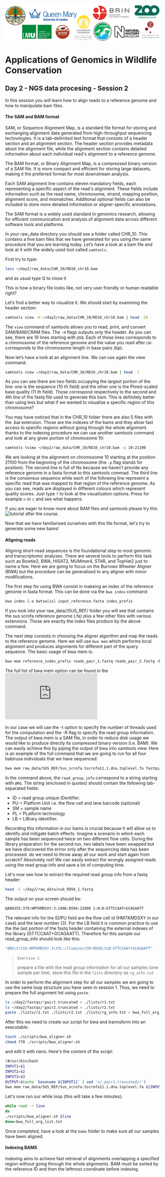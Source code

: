![Workshop-logo](../IM/LOGO_new.png)
# Applications of Genomics in Wildlife Conservation

## Day 2 - NGS data procesing - Session 2
In this session you will learn how to align reads to a reference genome and how to manipulate bam files.

#### The SAM and BAM format
SAM, or Sequence Alignment Map, is a standard file format for storing and exchanging alignment data generated from high-throughput sequencing technologies. It is a tab-delimited text format that consists of a header section and an alignment section. The header section provides metadata about the alignment file, while the alignment section contains detailed information about each individual read's alignment to a reference genome.

The BAM format, or Binary Alignment Map, is a compressed binary version of a SAM file. It is more compact and efficient for storing large datasets, making it the preferred format for most downstream analysis.

Each SAM alignment line contains eleven mandatory fields, each representing a specific aspect of the read's alignment. These fields include information such as the read name, chromosome, strand, mapping position, alignment score, and mismatches. Additional optional fields can also be included to store more detailed information or aligner-specific annotations.

The SAM format is a widely used standard in genomics research, allowing for efficient communication and analysis of alignment data across different software tools and platforms.

In your raw_data directory you should see a folder called CHR_10. 
This contains a five bam files that we have generated for you using the same procedure that you are learning today. 
Let’s have a look at a bam file and look at it with the widely used tool called `samtools`.

First try to type:
```sh
less ~/day2/raw_data/CHR_10/RD10_chr10.bam
```
and as usual type Q to close it

This is how a binary file looks like, not very user friendly or human readable right?

Let’s find a better way to visualize it. We should start by examining the header section:

```sh
samtools view -H ~/day2/raw_data/CHR_10/RD10_chr10.bam | head -20
```
The `view` command of samtools allows you to read, print, and convert SAM/BAM/CRAM files. The `-H` flags outputs only the header.
As you can see, there are 19 lines starting with `@SQ`. Each of these lines corresponds to a chromosome of the reference genome and the value you read after `LN:` corresponds to the chromosome length in base pairs (bp).  

Now let’s have a look at an alignment line. We can use again the view command:
```sh
samtools view ~/day2/raw_data/CHR_10/RD10_chr10.bam | head -1
```
As you can see there are two fields occupying the largest portion of the line: one is the sequence (10 th field) and the other one is the Phred-scaled base quality (11 th field).
Those correspond respectively to the second and 4th line of the fastq file used to generate this bam. This is definitely better than using less but what if we wanted to visualize a specific region of this chromosome?

You may have noticed that in the CHR_10 folder there are also 5 files with the .bai extension. 
Those are the indexes of the bams and they allow fast access to specific regions without going through the whole alignment.
thanks to the indexing procedure we can use another samtools command and look at any given portion of chromosome 10:
```sh
samtools tview ~/day2/raw_data/CHR_10/RD10_chr10.bam -p 10:21100
```

We are looking at the alignment on chromosome 10 starting at the position 21100 from
the beginning of the chromosome (the `-p` flag stands for position). The second line is full
of Ns because we haven’t provide any reference genome in a fasta format to this samtools commad. 
The third line is the consensus sequence while each of the following line represent a specific read that was mapped to that region of the reference genome. 
As you can see, reads are displayed in different colours which represent quality scores. Just type `?` to look at the visualization options. Press for example `n` or `c` and see what happens.

If you are eager to know more about BAM files and samtools please try this ![tutorial](https://sandbox.bio/tutorials?id=samtools-intro) after the course. 

Now that we have familiarised ourselves with this file format, let's try to generate some new bams!

#### Aligning reads
Aligning short-read sequences is the foundational step to most genomic and transcriptomic analyses. 
There are several tools to perform this task such as Bowtie2, BWA, HISAT2, MUMmer4, STAR, and TopHat2 just to name a few.
Here we are going to focus on the Burrows Wheeler Aligner (BWA) but the procedure can be generalised to any aligner with minor modifications.

The first step for using BWA consist in makeing an index of the reference genome in fasta format. This can be done via the `bwa index` command:

```sh
bwa index [-a bwtsw|is] input_reference.fasta index_prefix
```

If you look into your raw_data//SUS_REF/ folder you will see that contains the sus scrofa reference genome (.fa) plus a few other files with various extensions. Those are exactly the index files produce by the above command.

The next step consists in choosing the aligner algorithm and map the reads to the reference genome. Here we will use `bwa mem` which performs local alignment and produces alignments for different part of the query sequence. The basic usage of bwa mem is:

```sh
bwa mem reference_index_prefix reads_pair_1.fastq reads_pair_2.fastq <bwa options>
```
The full list of bwa mem option can be found in the ![manual](https://bio-bwa.sourceforge.net/bwa.shtml)

In our case we will use the -t option to specify the number of threads used for the computation and the -R flag to specify the read group information.
The output of bwa mem is a SAM file, in order to reduce disk usage we would like to produce directly its compressed binary version (i.e. BAM). We can easily achieve this by piping the output of bwa into samtools view. Here is an example of the full command that we are going to run for all four babirusa individuals that we have sequenced:

```sh
bwa mem raw_data/SUS_REF/Sus_scrofa.Sscrofa11.1.dna.toplevel.fa fastqs/read1_file fastqs/read2_file -t 1 -R read_group_info | samtools view -Shu - > bams/bam_file_name.bam

```
In the command above, the `read_group_info` correspond to a string starting with `@RG`. The string (enclosed in quotes) should contain the following tab-separated fields:

- ID = read group unique IDentifier. 
- PU = Platform Unit i.e. the flow cell and lane barcode (optional)
- SM = sample name
- PL = PLatform technology
- LB = LiBrary identifier.

Recording this information in our bams is crucial because it will allow us to identify and mitigate batch effects. Imagine a scenario in which each sample has been sequenced twice on two different flow cells. During the library preparation for the second run, two labels have been swapped but we have discovered the errror only after the sequencing data has been processed. do we need to throw away all our work and start again from scratch? Absolutely not! We can easily extract the wrongly assigned reads using the read group info and save a lot of computing time. 

Let's now see how to extract the required read group info from a fastq header:
```sh
head -1 ~/day2/raw_data/sub_RD56_1.fastq
```
The output on your screen should be:
```sh
@A00155:379:HMTKMDSXY:3:2406:8594:22608 1:N:0:GTTCCAAT+GCAGAATT
```
The relevant info for the ID/PU field are the flow cell id (HMTKMDSXY in our case) and the lane number (3). For the LB field it is common practice to use the the last portion of the fastq header containing the external indexes of the library (GTTCCAAT+GCAGAATT). Therefore for this sample our read_group_info should look like this:

```sh
"@RG\t\tID:HMTKMDSXY.3\tPL:illumina\tSM:RD56\tLB:GTTCCAAT+GCAGAATT"
```

> `Exercise 1`
>
> prepare a file with the read group information for all our samples (one sample per line). store this file in the `lists` directory as `rg_info.txt`

In order to perform the alignment step for all our samples we are going to use the same loop structure you have seen in session 1. Thus, we need to prepare the full argument list using `paste`.

```sh
ls ~/day2/fastqs/*pair1.truncated > ./lists/r1.txt
ls ~/day2/fastqs/*pair2.truncated > ./lists/r2.txt
paste ./lists/r1.txt ./lists/r2.txt ./lists/rg_info.txt > bwa_full_arg_list.txt
```
After this we need to create our script for bwa and trannsform into an executable:

```sh
touch ./scripts/bwa_aligner.sh
chmod 770 ./scripts/bwa_aligner.sh
```
and edit it with nano. Here's the content of the script:

```sh
!#/usr/bin/bash
INPUT1=$1
INPUT2=$2
INPUT3=$3
OUTPUT=$(echo `basename ${INPUT1}` | sed 's/.pair1.truncated//')
bwa mem raw_data/SUS_REF/Sus_scrofa.Sscrofa11.1.dna.toplevel.fa ${INPUT1} ${INPUT2} -t 1 -R ${INPUT3} | samtools view -Shu - > bams/${OUTPUT}
```

Let's now run our while loop (this will take a few minutes):

```sh
while read -r line
do
./scripts/bwa_aligner.sh $line
done<bwa_full_arg_list.txt
```

Once completed, have a look at the `bams` folder to make sure all our samples have been aligned.


#### Indexing BAMS 
Indexing aims to achieve fast retrieval of alignments overlapping a specified region without going through
the whole alignments. BAM must be sorted by the reference ID and then the leftmost coordinate before
indexing.
